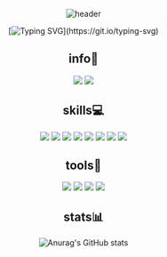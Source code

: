 <div align="center">

![header](https://capsule-render.vercel.app/api?type=waving&color=926ecc&height=300&section=header&text=Hyemin%20Choi&fontSize=90&fontColor=ffffff)
 
[![Typing SVG](https://readme-typing-svg.herokuapp.com?duration=7000&color=89449F&center=true&width=700&lines=Welcome+to+my+GitHub!;Everything+in+your+world+is+created+by+what+you+think.)](https://git.io/typing-svg)
</div>
<div align="center">
<h2>info🌱</h2>
 </div>
<div align="center">
 
<a href="https://www.instagram.com/hye.nnin/?theme=dark" target="_blank"><img src="https://img.shields.io/badge/Instagram-c06bbe?style=flat&logo=Instagram&logoColor=FFFFFF"/></a>
<a href="https://velog.io/@chm0202" target="_blank"><img src="https://img.shields.io/badge/Velog-20C997?style=flat&logo=Velog&logoColor=FFFFFF"/></a>
</div>
<div align="center">
<h2>skills💻</h2>
 </div>
<div align="center">
 
<img src="https://img.shields.io/badge/React-61DAFB?style=flat&logo=React&logoColor=FFFFFF"/> <img src="https://img.shields.io/badge/HTML5-E34F26?style=flat&logo=HTML5&logoColor=FFFFFF"/>
<img src="https://img.shields.io/badge/CSS3-1572B6?style=flat&logo=CSS3&logoColor=FFFFFF"/>
<img src="https://img.shields.io/badge/Javascript-F7DF1E?style=flat&logo=JavaScript&logoColor=FFFFFF"/>
<img src="https://img.shields.io/badge/Kotlin-7F52FF?style=flat&logo=Kotlin&logoColor=FFFFFF"/>
 <img src="https://img.shields.io/badge/C-A8B9CC?style=flat&logo=C&logoColor=FFFFFF"/> 
<img src="https://img.shields.io/badge/Python-3776AB?style=flat&logo=Python&logoColor=FFFFFF"/>
 <img src="https://img.shields.io/badge/Java-007396?style=flat&logo=Java&logoColor=FFFFFF"/> 
 </div>
<div align="center">
<h2>tools🔧</h2>
 </div>
<div align="center">
 
<img src="https://img.shields.io/badge/VisualStudioCode-007ACC?style=flat&logo=Visual Studio Code&logoColor=FFFFFF"/>
<img src="https://img.shields.io/badge/AndroidStudio-3DDC84?style=flat&logo=Android Studio&logoColor=FFFFFF"/>
<img src="https://img.shields.io/badge/IntelliJ-000000?style=flat&logo=IntelliJ IDEA&logoColor=FFFFFF"/>
<img src="https://img.shields.io/badge/VisualStudio-5C2D91?style=flat&logo=Visual Studio&logoColor=FFFFFF"/>
</div>
<div align="center">
<h2>stats📊</h2>
 </div>
<div align="center">
 
![Anurag's GitHub stats](https://github-readme-stats.vercel.app/api?username=hyennin&show_icons=true&title_color=c06bbe&text_color=FFFFFF&icon_color=f6e06a&bg_color=000000)
</div>
